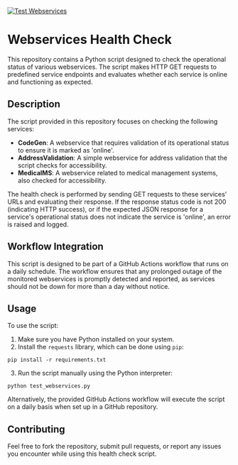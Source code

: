 [![Test Webservices](https://github.com/raeslab/Webservices-tester/actions/workflows/autorun.yml/badge.svg)](https://github.com/raeslab/Webservices-tester/actions/workflows/autorun.yml)

# Webservices Health Check

This repository contains a Python script designed to check the operational status of various webservices. The script makes HTTP GET requests to predefined service endpoints and evaluates whether each service is online and functioning as expected.

## Description

The script provided in this repository focuses on checking the following services:

- **CodeGen**: A webservice that requires validation of its operational status to ensure it is marked as 'online'.
- **AddressValidation**: A simple webservice for address validation that the script checks for accessibility.
- **MedicalMS**: A webservice related to medical management systems, also checked for accessibility.

The health check is performed by sending GET requests to these services' URLs and evaluating their response. If the response status code is not 200 (indicating HTTP success), or if the expected JSON response for a service's operational status does not indicate the service is 'online', an error is raised and logged.

## Workflow Integration

This script is designed to be part of a GitHub Actions workflow that runs on a daily schedule. The workflow ensures that any prolonged outage of the monitored webservices is promptly detected and reported, as services should not be down for more than a day without notice.

## Usage

To use the script:

1. Make sure you have Python installed on your system.
2. Install the `requests` library, which can be done using `pip`:

```commandline
pip install -r requirements.txt
```

3. Run the script manually using the Python interpreter:

```commandline
python test_webservices.py
```

Alternatively, the provided GitHub Actions workflow will execute the script on a daily basis when set up in a GitHub repository.

## Contributing

Feel free to fork the repository, submit pull requests, or report any issues you encounter while using this health check script.